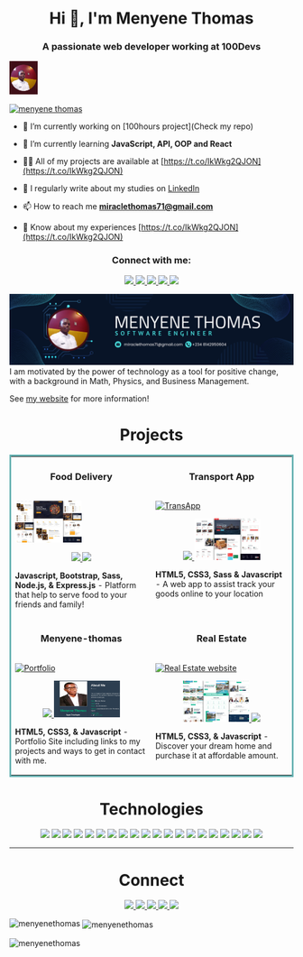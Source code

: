 <h1 align="center">Hi 👋, I'm Menyene Thomas</h1>
<h3 align="center">A passionate web developer working at 100Devs</h3>

<p align="left"> <a href="https://github.com/ryo-ma/github-profile-trophy"><img src="https://github.com/miraclemoses/100devs-classes/blob/d705dea2b6dc479236a8fd77546900eabd0620fe/Screenshot_20220915-211238.png" width="10%" alt="menyenethomas" /></a> </p>

<p align="left"> <a href="https://twitter.com/miraclethomas" target="blank"><img src="https://img.shields.io/twitter/follow/menyene thomas?logo=twitter&style=for-the-badge" alt="menyene thomas" /></a> </p>

- 🔭 I’m currently working on [100hours project](Check my repo)

- 🌱 I’m currently learning **JavaScript, API, OOP and React**

- 👨‍💻 All of my projects are available at [https://t.co/IkWkg2QJON](https://t.co/IkWkg2QJON)

- 📝 I regularly write about my studies on [LinkedIn](LinkedIn)

- 📫 How to reach me **miraclethomas71@gmail.com**

- 📄 Know about my experiences [https://t.co/IkWkg2QJON](https://t.co/IkWkg2QJON)

<h3 align="center">Connect with me:</h3>
<p align="center">
  <a href="https://menyene-thomas.netlify.app/" target="_blank">
    <img src="https://img.shields.io/static/v1?label=|&message=WEBSITE&color=23555f&style=plastic&logo=react&logo-color=white"/>
  </a>
  <a href="https://linkedin.com/in/menyene-thomas-21b64b21a" target="_blank">
    <img src="https://img.shields.io/static/v1?label=|&message=LINKED-IN&color=cdf998&style=plastic&logo=linkedin&logo-color=white"/>
  </a>
  <a href="https://twitter.com/miracle15813776" target="_blank">
    <img src="https://img.shields.io/static/v1?label=|&message=TWITTER&color=23555f&style=plastic&logo=twitter&logo-color=white"/>
  </a>
  <a href="https://Github.com/miraclethomas" target="_blank">
      <img src="https://img.shields.io/static/v1?label=|&message=GITHUB&color=cdf998&style=plastic&logo=angellist&logo-color=white"/>
  </a>
  <a href="https://menyene-thomas.netlify.app/" target="_blank">
      <img src="https://img.shields.io/static/v1?label=|&message=RESUME&color=23555f&style=plastic&logo=react&logo-color=white"/>
  </a>
</p>
<img src="https://github.com/miraclemoses/100devs-classes/blob/main/20230705_150301_0000.png">
I am motivated by the power of technology as a tool for positive change, with a background in Math, Physics, and Business Management.

See [my website](https://menyene-thomas.netlify.app/) for more information!


<h1 align="center">Projects</h1>
<table bordercolor="#66b2b2">
  
  <tr>
    <td width="50%" valign="top">
      <h3 align="center">Food Delivery</h3>
        <br />
        <a target="_blank" href="https://restaurant-001.netlify.app/">
            <img src="https://github.com/miraclemoses/100devs-classes/blob/main/bootstrap-restaurant-template.jpg" width="50%" alt="Food App"/>
        </a>
        <br />
        <p align="center">
          
  <a href="https://github.com/miraclethomas" target="_blank">
    <img src="https://img.shields.io/static/v1?label=|&message=REPO&color=23555f&style=plastic&logo=github&logo-color=white"/>
  </a>  
  <a href="https://shipping-001.netlify.app/" target="_blank">
    <img src="https://img.shields.io/static/v1?label=|&message=WEBSITE&color=cdf998&style=plastic&logo=wordpress&logo-color=white"/>
  </a>
      </p>
        <p><strong>Javascript, Bootstrap, Sass, Node.js, & Express.js</strong> - Platform that help to serve food to your friends and family!</p>
    </td>
    <td width="50%" valign="top">
      <h3 align="center">Transport App</h3>
        <br />
      <a target="_blank" href="https://shipping-001.netlify.app/">
            <img src="images/gif2.gif" width="100%"  alt="TransApp"/>
        </a>
        <br />
        <p align="center">
          
  <a href="https://shipping-001.netlify.app/" target="_blank">
    <img src="https://img.shields.io/static/v1?label=|&message=REPO&color=23555f&style=plastic&logo=github&logo-color=white"/>
  </a>
  <a href="https://shipping-001.netlify.app/" target="_blank">
    <img src="https://github.com/miraclemoses/100devs-classes/blob/main/shipping-company-website-template.jpg"/ width='50%'>
  </a>
      </p>
        <p><strong>HTML5, CSS3, Sass & Javascript</strong> - A web app to assist track your goods online to your location</p>
    </td>
  </tr>
  
  <tr>
    <td width="50%" valign="top">
      <h3 align="center">Menyene-thomas</h3>
      <br />
        <a target="_blank" href="https://menyene-thomas.netlify.app/">
          <img src="images/gif4.gif" width="100%" alt="Portfolio"/>
        </a>
      <br />
        <p align="center">
  <a href="https://menyene-thomas.netlify.app/" target="_blank">
    <img src="https://img.shields.io/static/v1?label=|&message=REPO&color=23555f&style=plastic&logo=github&logo-color=white"/>
  </a>
  <a href="https://menyene-thomas.netlify.app/" target="_blank">
    <img src="https://github.com/miraclemoses/100devs-classes/blob/main/resume.png"/ width='50%'>
  </a>
      </p>
        <p><strong>HTML5, CSS3, & Javascript</strong> - Portfolio Site including links to my projects and ways to get in contact with me.</p>
    </td>
    <td width="50%" valign="top">
      <h3 align="center">Real Estate</h3>
        <br />
        <a target="_blank" href="https://real-estates-001.netlify.app/">
          <img src="images/gif3.gif" width="100%" alt="Real Estate website"/>
        </a>
        <br />
        <p align="center">
          
  <a href="https://real-estates-001.netlify.app/" target="_blank">
    <img src="https://github.com/miraclemoses/100devs-classes/blob/main/real-estate-html-template.jpg"/ width='50%'>
  </a>
  <a href="https://real-estates-001.netlify.app/" target="_blank">
    <img src="https://img.shields.io/static/v1?label=|&message=WEBSITE&color=cdf998&style=plastic&logo=wordpress&logo-color=white"/>
  </a>
      </p>
        <p><strong>HTML5, CSS3, & Javascript</strong> - Discover your dream home and purchase it at affordable amount.</p>
    </td>
  </tr>
</table>


<h1 align="center">Technologies</h1>


<p align="center">
    <img src="https://img.shields.io/static/v1?label=|&message=HTML5&color=23555f&style=plastic&logo=html5"/>
    <img src="https://img.shields.io/static/v1?label=|&message=CSS3&color=285f65&style=plastic&logo=css3"/>
    <img src="https://img.shields.io/static/v1?label=|&message=SASS&color=2b625f&style=plastic&logo=sass"/>
    <img src="https://img.shields.io/static/v1?label=|&message=BOOTSTRAP&color=316c5e&style=plastic&logo=bootstrap"/>
    <img src="https://img.shields.io/static/v1?label=|&message=JAVASCRIPT&color=3c7f5d&style=plastic&logo=javascript"/>
    <img src="https://img.shields.io/static/v1?label=|&message=REACT.JS&color=4a935c&style=plastic&logo=react"/>
    <img src="https://img.shields.io/static/v1?label=|&message=TYPESCRIPT&color=4a935c&style=plastic&logo=typescript"/>
    <img src="https://img.shields.io/static/v1?label=|&message=PYTHON&color=52985b&style=plastic&logo=python"/>
    <img src="https://img.shields.io/static/v1?label=|&message=JAVA&color=cdf998&style=plastic&logo=java"/>
    <img src="https://img.shields.io/static/v1?label=|&message=SOLIDITY&color=8fbc56&style=plastic&logo=solidity"/>
    <img src="https://img.shields.io/static/v1?label=|&message=SELENIUM&color=cdf998&style=plastic&logo=selenium"/>
    <img src="https://img.shields.io/static/v1?label=|&message=AWS&color=98bf53&style=plastic&logo=amazon"/>
    <img src="https://img.shields.io/static/v1?label=|&message=WORDPRESS&color=cdd148&style=plastic&logo=wordpress"/>
    <img src="https://img.shields.io/static/v1?label=|&message=ADOBE&color=98bf53&style=plastic&logo=adobe"/>
    <img src="https://img.shields.io/static/v1?label=|&message=MONGO-DB&color=cdd148&style=plastic&logo=mongodb"/>
    <img src="https://img.shields.io/static/v1?label=|&message=EXPRESS&color=bbb111&style=plastic&logo=express"/>
    <img src="https://img.shields.io/static/v1?label=|&message=WEBPACK&color=bbb111&style=plastic&logo=webpack"/>
    <img src="https://img.shields.io/static/v1?label=|&message=LINUX&color=bbb111&style=plastic&logo=linux"/>
    <img src="https://img.shields.io/static/v1?label=|&message=GIT&color=cbb148&style=plastic&logo=git"/>
    <img src="https://img.shields.io/static/v1?label=|&message=FIREBASE&color=cbb148&style=plastic&logo=firebase"/>
</p>



---


<h1 align="center">Connect</h1>



<p align="center">
  <a href="https://menyene-thomas.netlify.app/" target="_blank">
    <img src="https://img.shields.io/static/v1?label=|&message=WEBSITE&color=23555f&style=plastic&logo=react&logo-color=white"/>
  </a>
  <a href="https://linkedin.com/in/menyene-thomas-21b64b21a" target="_blank">
    <img src="https://img.shields.io/static/v1?label=|&message=LINKED-IN&color=cdf998&style=plastic&logo=linkedin&logo-color=white"/>
  </a>
  <a href="https://twitter.com/miracle15813776" target="_blank">
    <img src="https://img.shields.io/static/v1?label=|&message=TWITTER&color=23555f&style=plastic&logo=twitter&logo-color=white"/>
  </a>
  <a href="https://Github.com/miraclethomas" target="_blank">
      <img src="https://img.shields.io/static/v1?label=|&message=GITHUB&color=cdf998&style=plastic&logo=angellist&logo-color=white"/>
  </a>
  <a href="https://menyene-thomas.netlify.app/" target="_blank">
      <img src="https://img.shields.io/static/v1?label=|&message=RESUME&color=23555f&style=plastic&logo=react&logo-color=white"/>
  </a>
</p>



<p><img align="left" src="https://github-readme-stats.vercel.app/api/top-langs?username=miraclemoses&show_icons=true&locale=en&layout=compact" alt="menyenethomas" /></p>

<p>&nbsp;<img align="center" src="https://github-readme-stats.vercel.app/api?username=miraclemoses&show_icons=true&locale=en" alt="menyenethomas" /></p>

<p><img align="center" src="https://github-readme-streak-stats.herokuapp.com/?user=miraclemoses&" alt="menyenethomas" /></p>
